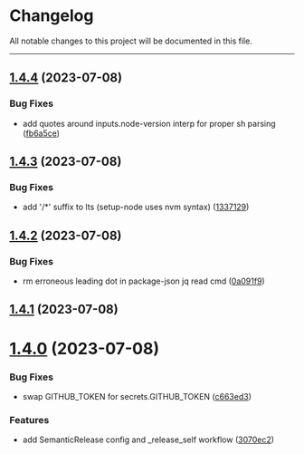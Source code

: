 # Changelog

All notable changes to this project will be documented in this file.

---

## [1.4.4](https://github.com/Nerdware-LLC/reusable-action-workflows/compare/v1.4.3...v1.4.4) (2023-07-08)


### Bug Fixes

* add quotes around inputs.node-version interp for proper sh parsing ([fb6a5ce](https://github.com/Nerdware-LLC/reusable-action-workflows/commit/fb6a5ce76966358d87ad02d12ec6f03c989c239c))

## [1.4.3](https://github.com/Nerdware-LLC/reusable-action-workflows/compare/v1.4.2...v1.4.3) (2023-07-08)


### Bug Fixes

* add '/*' suffix to lts (setup-node uses nvm syntax) ([1337129](https://github.com/Nerdware-LLC/reusable-action-workflows/commit/1337129d94f5d5a61360dea1d7524c1974cbd695))

## [1.4.2](https://github.com/Nerdware-LLC/reusable-action-workflows/compare/v1.4.1...v1.4.2) (2023-07-08)


### Bug Fixes

* rm erroneous leading dot in package-json jq read cmd ([0a091f9](https://github.com/Nerdware-LLC/reusable-action-workflows/commit/0a091f9387a4756f6d87f1cbb7714be4dbbbdc68))

## [1.4.1](https://github.com/Nerdware-LLC/reusable-action-workflows/compare/v1.4.0...v1.4.1) (2023-07-08)

# [1.4.0](https://github.com/Nerdware-LLC/reusable-action-workflows/compare/v1.3.0...v1.4.0) (2023-07-08)


### Bug Fixes

* swap GITHUB_TOKEN for secrets.GITHUB_TOKEN ([c663ed3](https://github.com/Nerdware-LLC/reusable-action-workflows/commit/c663ed35af508ec47a3d3c09378f494d84ab270b))


### Features

* add SemanticRelease config and _release_self workflow ([3070ec2](https://github.com/Nerdware-LLC/reusable-action-workflows/commit/3070ec2ac8f878e4a3e22eec02a0b180ec0287c7))

